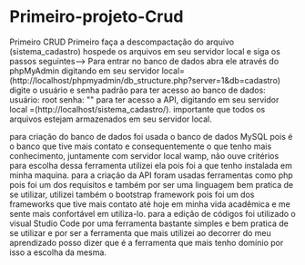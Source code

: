 # Primeiro-projeto-Crud
Primeiro CRUD 
Primeiro faça a descompactação do arquivo  (sistema_cadastro) hospede os arquivos em seu servidor local e siga os passos seguintes-->
Para entrar no banco de dados abra ele através do phpMyAdmin digitando em seu servidor local= (http://localhost/phpmyadmin/db_structure.php?server=1&db=cadastro) digite o usuário e senha padrão para ter acesso ao banco de dados:
usuário: root 
senha: ""
para ter acesso a API, digitando em seu servidor local =(http://localhost/sistema_cadastro/).
importante que todos os arquivos  estejam armazenados em seu servidor local.

para criação do banco de dados foi usada o banco de dados MySQL pois é o banco que tive mais contato e consequentemente o que tenho mais conhecimento, juntamente com servidor local wamp, não ouve critérios para escolha dessa ferramenta utilizei ela pois foi a que tenho instalada em minha maquina.
para a criação da API foram usadas ferramentas como php pois foi um dos requisitos e também por ser uma linguagem bem pratica de se utilizar, utilizei também o bootstrap framework pois foi um dos frameworks que tive mais contato até hoje em minha vida acadêmica e me sente mais confortável em utiliza-lo.
para a edição de códigos foi utilizado o visual Studio Code por uma ferramenta bastante simples e bem pratica de se utilizar e por ser a ferramenta que mais utilizei ao decorrer do meu aprendizado posso dizer que é a ferramenta que mais tenho domínio por isso a escolha da mesma.

